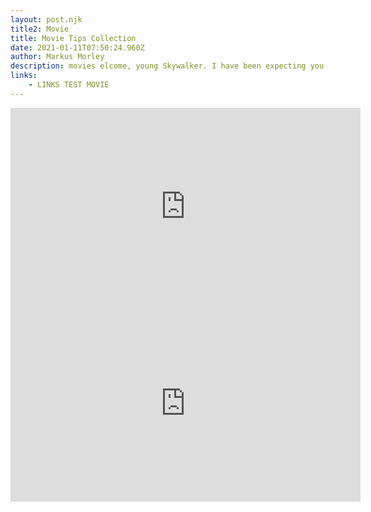 ```yaml
---
layout: post.njk
title2: Movie
title: Movie Tips Collection
date: 2021-01-11T07:50:24.960Z
author: Markus Morley
description: movies elcome, young Skywalker. I have been expecting you. You no longer need those. Guards, leave us. I'm looking forward to completing your training. In time you will call me Master. You're gravely mistaken. elcome, young Skywalker. I have been expecting you. You no longer need those. Guards, leave us. I'm looking forward to completing your training. In time you will call me Master. You're gravely mistaken.
links:
    - LINKS TEST MOVIE
---
```


<iframe width="560" height="315" src="https://www.youtube.com/embed/DM8ohRyAP00" frameborder="0" allow="accelerometer; autoplay; clipboard-write; encrypted-media; gyroscope; picture-in-picture" allowfullscreen></iframe>

<iframe width="560" height="315" src="https://www.youtube.com/embed/_2PyxzSH1HM" frameborder="0" allow="accelerometer; autoplay; clipboard-write; encrypted-media; gyroscope; picture-in-picture" allowfullscreen></iframe>

